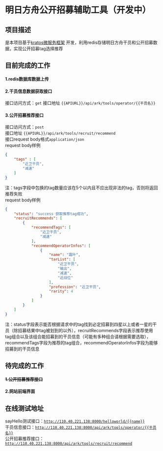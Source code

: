 #  明日方舟公开招募辅助工具（开发中）

## 项目描述
是本项目基于[kratos微服务框架](https://github.com/go-kratos/kratos) 开发，利用redis存储明日方舟干员和公开招募数据，实现公开招募tag选择推荐


## 目前完成的工作
#### 1.redis数据库数据上传
#### 2.干员信息数据获取接口
接口访问方式：`get`
接口地址 `{{APIURL}}/api/ark/tools/operator/{{干员名}}`

#### 3.公开招募推荐接口

接口访问方式：`post`  
接口地址 `{{APIURL}}/api/ark/tools/recruit/recommend`  
接口request body格式`application/json`  
request body样例  

```json
{
    "tags" : [
        "近卫干员",
        "减速"
    ]
}
```

注：tags字段中包换的tag数量应该在5个以内且不应出现非法的tag，否则将返回推荐失败  
request body样例 

```json
{
    "status": "success 获取推荐tag成功",
    "recruitRecommends": [
        {
            "recommendTags": [
                "近卫干员",
                "减速"
            ],
            "recommendOperatorInfos": [
                {
                    "name": "霜叶",
                    "tarList": [
                        "近卫干员",
                        "输出",
                        "减速",
                        "近战位"
                    ],
                    "profession": "近卫干员",
                    "rarity": 4
                }
            ]
        }
    ]
}
```

注：status字段表示能否根据请求中的tag找到必定招募到四星以上或者一星的干员（除招募结果中tag被划到的以外），recruitRecommends字段表示推荐使用tag组合以及该组合能招募到的干员信息（可能有多种组合请根据需要选取），recommendTags字段为推荐的tag组合，recommendOperatorInfos字段为能够招募到的干员信息

## 待完成的工作
#### ~~1.公开招募推荐接口~~

#### 2.网站前端界面
## 在线测试地址
sayHello测试接口：[`http://110.40.221.138:8000/helloworld/{{name}}`](http://110.40.221.138:8000/helloworld/kratos)   
干员信息接口：[`http://110.40.221.138:8000/api/ark/tools/operator/{{干员名}}`](http://110.40.221.138:8000/api/ark/tools/operator/%E9%93%B6%E7%81%B0)  
公开招募推荐接口：[`http://110.40.221.138:8000/api/ark/tools/recruit/recommend`](http://110.40.221.138:8000/api/ark/tools/recruit/recommend)

